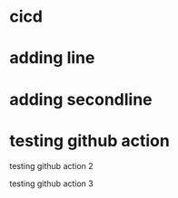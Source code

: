 # cicd
# adding line
# adding secondline
# testing github action
testing github action 2

testing github action 3
